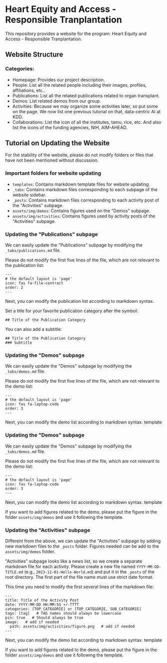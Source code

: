 # Heart Equity and Access - Responsible Tranplantation

This repository provides a website for the program: Heart Equity and Access - Responsible Tranplantation.

## Website Structure
### Categories:
- Homepage: Provides our project description.
- People: List all the related people including their images, profiles, affiliations, etc..
- Publications: List all the related publications related to organ transplant.
- Demos: List related demos from our group.
- Activities: Because we may organize some activities later, so put some on the page. We now list one previous tutorial on that, data-centric AI at KDD.
- Collaborations: List the icon of all the institutes, tamu, rice, etc. And also list the icons of the funding agencies, NIH, AIM-AHEAD.


## Tutorial on Updating the Website
For the stability of the website, please do not modify folders or files that have not been mentioned without discussion.

### Important folders for website updating
- `templates`: Contains markdown template files for website updating.
- `_tabs`: Contains markdown files corresponding to each subpage of the website sidebar.
- `_posts`: Contains markdown files corresponding to each activity post of the "Activities" subpage.
- `assets/img/demos`: Contains figures used on the "Demos" subpage.
- `assets/img/activities`: Contains figures used by activity posts of the "Activities" subpage.

### Updating the "Publications" subpage
We can easily update the "Publications" subpage by modifying the `_tabs/publications.md` file.

Please do not modify the first five lines of the file, which are not relevant to the publication list:
```
---
# the default layout is 'page'
icon: fas fa-file-contract
order: 2
---
```

Next, you can modify the publication list according to markdown syntax.

Set a title for your favorite publication category after the symbol:
```
## Title of the Publication Category
```

You can also add a subtitle:
```
## Title of the Publication Category
### Subtitle
```

### Updating the "Demos" subpage
We can easily update the "Demos" subpage by modifying the `_tabs/demos.md` file.

Please do not modify the first five lines of the file, which are not relevant to the demo list:
```
---
# the default layout is 'page'
icon: fas fa-laptop-code
order: 3
---
```

Next, you can modify the demo list according to markdown syntax. template

### Updating the "Demos" subpage
We can easily update the "Demos" subpage by modifying the `_tabs/demos.md` file.

Please do not modify the first five lines of the file, which are not relevant to the demo list:
```
---
# the default layout is 'page'
icon: fas fa-laptop-code
order: 3
---
```

Next, you can modify the demo list according to markdown syntax. template

If you want to add figures related to the demo, please put the figure in the folder `assets/img/demos` and use it following the template.

### Updating the "Activities" subpage
Different from the above, we can update the "Activities" subpage by adding new markdown files to the `_posts` folder. Figures needed can be add to the `assets/img/demos` folder.

"Activities" subpage looks like a news list, so we create a separate markdown file for each activity. Please create a new file named `YYYY-MM-DD-TITLE.md` (e.g., `2023-12-01-Hello-World.md`) and put it in the `_posts` of the root directory. The first part of the file name must use strict date format. 

This time you need to modify the first several lines of the markdown file:
```
---
title: Title of the Activity Post
date: YYYY-MM-DD HH:MM:SS +/-TTTT
categories: [TOP_CATEGORIE] or [TOP_CATEGORIE, SUB_CATEGORIE]
tags: [tag]   # TAG names should always be lowercase
pin: true   # Should always be true
image:   # add if needed
  path: assets/img/activities/figure.png   # add if needed
---
```

Next, you can modify the demo list according to markdown syntax. template

If you want to add figures related to the demo, please put the figure in the folder `assets/img/demos` and use it following the template.

  
